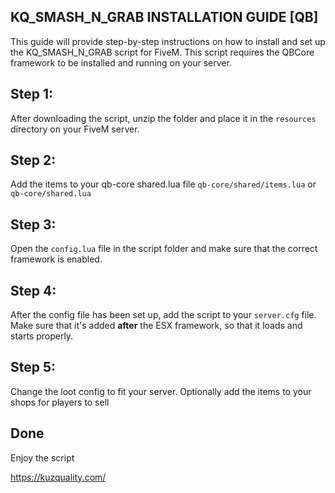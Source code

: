 ## KQ_SMASH_N_GRAB INSTALLATION GUIDE [QB]

This guide will provide step-by-step instructions on how to install and set up the KQ_SMASH_N_GRAB script for FiveM. This script requires the QBCore framework to be installed and running on your server.

## Step 1:
After downloading the script, unzip the folder and place it in the `resources` directory on your FiveM server.

## Step 2:
Add the items to your qb-core shared.lua file `qb-core/shared/items.lua` or `qb-core/shared.lua`

## Step 3:
Open the `config.lua` file in the script folder and make sure that the correct framework is enabled.

## Step 4:
After the config file has been set up, add the script to your `server.cfg` file. Make sure that it's added **after** the ESX framework, so that it loads and starts properly.

## Step 5:
Change the loot config to fit your server. Optionally add the items to your shops for players to sell

## Done
Enjoy the script


https://kuzquality.com/

